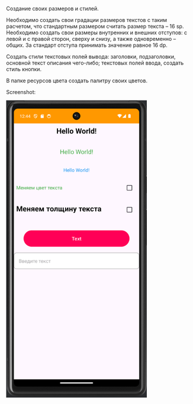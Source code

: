 Создание своих размеров и стилей.

Необходимо создать свои градации размеров текстов с таким расчетом, что стандартным размером считать размер текста – 16 sp. Необходимо создать свои размеры внутренних и внешних отступов: с левой и с правой сторон, сверху и снизу, а также одновременно – общих. За стандарт отступа принимать значение равное 16 dp.

Создать стили текстовых полей вывода: заголовки, подзаголовки, основной текст описания чего-либо; текстовых полей ввода, создать стиль кнопки.

В папке ресурсов цвета создать палитру своих цветов.

Screenshot:

<img src="https://github.com/Slayder12/DimensionsStyles/blob/main/assets/1.png" alt="Dimensions styles example" width="380" height="804">

